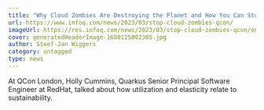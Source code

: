 ```yaml
---
title: "Why Cloud Zombies Are Destroying the Planet and How You Can Stop Them "
url: https://www.infoq.com/news/2023/03/stop-cloud-zombies-qcon/
imageUrl: https://res.infoq.com/news/2023/03/stop-cloud-zombies-qcon/en/headerimage/generatedHeaderImage-1680125002305.jpg
cover: generatedHeaderImage-1680125002305.jpg
author: Steef-Jan Wiggers
category: untagged
type: news
---
```


At QCon London, Holly Cummins, Quarkus Senior Principal Software Engineer at RedHat, talked about how utilization and elasticity relate to sustainability. 

